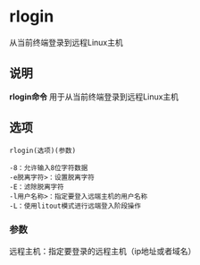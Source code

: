 rlogin
===

从当前终端登录到远程Linux主机

## 说明

**rlogin命令** 用于从当前终端登录到远程Linux主机

## 选项

```
rlogin(选项)(参数)
```

  

```
-8：允许输入8位字符数据
-e脱离字符>：设置脱离字符
-E：滤除脱离字符
-l用户名称>：指定要登入远端主机的用户名称
-L：使用litout模式进行远端登入阶段操作
```

### 参数  

远程主机：指定要登录的远程主机（ip地址或者域名）


